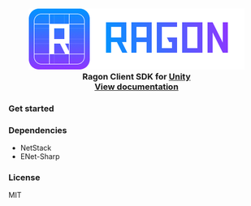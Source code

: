 <div align="center">
  <h3>
    <a href="https://github.com/edmand46/Ragon">
        <img src="https://github.com/edmand46/Ragon/blob/master/Images/logo.png"/>
    </a>
    <br>
    Ragon Client SDK for <a href="https://unity3d.com/">Unity</a>
    <br>
    <a href="">View documentation</a>
  </h3>
</div>

### Get started


### Dependencies
* NetStack
* ENet-Sharp

### License

MIT
